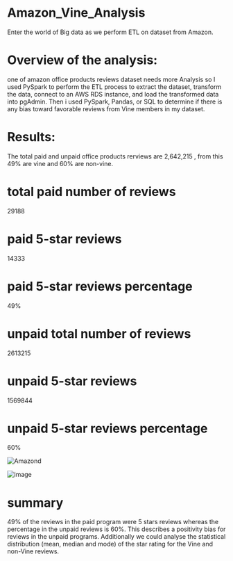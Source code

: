 # Amazon_Vine_Analysis
Enter the world of Big data as we perform ETL on dataset from Amazon.

# Overview of the analysis: 
 one of amazon office products reviews dataset needs more Analysis so I used PySpark to perform the ETL process to extract the dataset, transform the data, connect to an AWS RDS instance, and load the transformed data into pgAdmin. Then i used PySpark, Pandas, or SQL to determine if there is any bias toward favorable reviews from Vine members in my dataset.

# Results:
The total paid and unpaid office products rerviews are 2,642,215  , from this 49% are vine and 60% are non-vine.

#  total paid number of reviews
29188

# paid 5-star reviews
14333

# paid 5-star reviews percentage
49%

# unpaid total number of reviews
2613215

# unpaid 5-star reviews
1569844

# unpaid 5-star reviews percentage
60%

![Amazond](https://user-images.githubusercontent.com/77947860/184723512-c6794d9c-9d39-4ff0-80a8-440100a869d1.png)

![image](https://user-images.githubusercontent.com/77947860/184723835-fb2b3b31-0c7c-4041-976d-96469df32935.png)

# summary
49% of the reviews in the paid program were 5 stars reviews whereas the percentage in the unpaid reviews is  60%. This describes a positivity bias for reviews in the unpaid programs.
Additionally we could analyse the statistical distribution (mean, median and mode) of the star rating for the Vine and non-Vine reviews.
